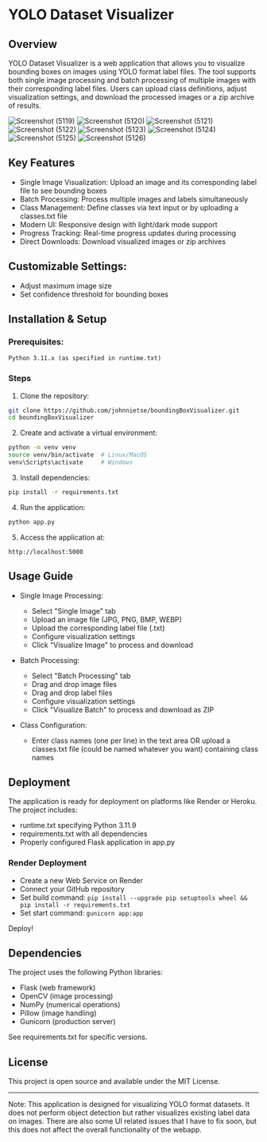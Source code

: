 # YOLO Dataset Visualizer
## Overview
YOLO Dataset Visualizer is a web application that allows you to visualize bounding boxes on images using YOLO format label files. The tool supports both single image processing and batch processing of multiple images with their corresponding label files. Users can upload class definitions, adjust visualization settings, and download the processed images or a zip archive of results.


![Screenshot (5119)](https://github.com/user-attachments/assets/6198fabd-ccfc-418a-819d-38838c7edb94)
![Screenshot (5120)](https://github.com/user-attachments/assets/c3599de5-3807-4609-a281-f028ea294af0)
![Screenshot (5121)](https://github.com/user-attachments/assets/79b1dee4-8735-43b7-bfd6-95f41e2fa310)
![Screenshot (5122)](https://github.com/user-attachments/assets/0f129de2-a781-4cf3-9264-26f077fc44f2)
![Screenshot (5123)](https://github.com/user-attachments/assets/9d78f100-7a84-4c21-b729-c889bb87f4c0)
![Screenshot (5124)](https://github.com/user-attachments/assets/28ed2768-23ad-48db-a1cc-1b934d1258c9)
![Screenshot (5125)](https://github.com/user-attachments/assets/e3c31693-74e5-4d57-84de-78061193ebf8)
![Screenshot (5126)](https://github.com/user-attachments/assets/a3133d4d-0bad-4360-b713-e81bbfd01008)



## Key Features
- Single Image Visualization: Upload an image and its corresponding label file to see bounding boxes
- Batch Processing: Process multiple images and labels simultaneously
- Class Management: Define classes via text input or by uploading a classes.txt file
- Modern UI: Responsive design with light/dark mode support
- Progress Tracking: Real-time progress updates during processing
- Direct Downloads: Download visualized images or zip archives


## Customizable Settings:
- Adjust maximum image size
- Set confidence threshold for bounding boxes




## Installation & Setup
### Prerequisites:
```text
Python 3.11.x (as specified in runtime.txt)
```

### Steps
1. Clone the repository:
```bash
git clone https://github.com/johnnietse/boundingBoxVisualizer.git
cd boundingBoxVisualizer
```

2. Create and activate a virtual environment:
```bash
python -m venv venv
source venv/bin/activate  # Linux/MacOS
venv\Scripts\activate     # Windows
```

3. Install dependencies:
``` bash
pip install -r requirements.txt
```

4. Run the application:
```bash
python app.py
```

5. Access the application at:
```text
http://localhost:5000
```

## Usage Guide
- Single Image Processing:
  - Select "Single Image" tab
  - Upload an image file (JPG, PNG, BMP, WEBP)
  - Upload the corresponding label file (.txt)
  - Configure visualization settings
  - Click "Visualize Image" to process and download

- Batch Processing:
  - Select "Batch Processing" tab
  - Drag and drop image files
  - Drag and drop label files
  - Configure visualization settings
  - Click "Visualize Batch" to process and download as ZIP

- Class Configuration:
  - Enter class names (one per line) in the text area OR upload a classes.txt file (could be named whatever you want) containing class names

## Deployment
The application is ready for deployment on platforms like Render or Heroku. The project includes:
- runtime.txt specifying Python 3.11.9
- requirements.txt with all dependencies
- Properly configured Flask application in app.py

### Render Deployment
- Create a new Web Service on Render
- Connect your GitHub repository
- Set build command: `pip install --upgrade pip setuptools wheel && pip install -r requirements.txt`
- Set start command: `gunicorn app:app`

Deploy!

## Dependencies
The project uses the following Python libraries:
- Flask (web framework)
- OpenCV (image processing)
- NumPy (numerical operations)
- Pillow (image handling)
- Gunicorn (production server)

See requirements.txt for specific versions.

## License
This project is open source and available under the MIT License.

---

Note: This application is designed for visualizing YOLO format datasets. It does not perform object detection but rather visualizes existing label data on images.
There are also some UI related issues that I have to fix soon, but this does not affect the overall functionality of the webapp.
